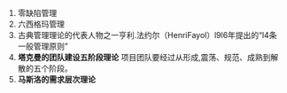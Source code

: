 1. 零缺陷管理
2. 六西格玛管理
3. 古典管理理论的代表人物之一亨利.法约尔（HenriFayol）l9l6年提出的“l4条一般管理原则”
4. **塔克曼的团队建设五阶段理论** 项目团队要经过从形成,震荡、规范、成熟到解散的五个阶段。
5. **马斯洛的需求层次理论**
